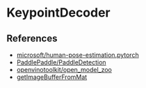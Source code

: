 # KeypointDecoder


## References

- [microsoft/human-pose-estimation.pytorch](https://github.com/microsoft/human-pose-estimation.pytorch)
- [PaddlePaddle/PaddleDetection](https://github.com/PaddlePaddle/PaddleDetection/blob/develop/deploy/lite/src/keypoint_postprocess.cc)
- [openvinotoolkit/open_model_zoo](https://github.com/openvinotoolkit/open_model_zoo/blob/master/demos/human_pose_estimation_demo/cpp/main.cpp)
- [getImageBufferFromMat](https://stackoverflow.com/questions/66434552/objective-c-cvmat-to-cvpixelbuffer)